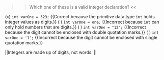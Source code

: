 >>Which one of these is a valid integer declaration? <<

(x) <code>int varOne = 323;</code> {{Correct because the primitive data type <code>int</code> holds integer values as digits.}}
( ) <code>int varOne = one;</code> {{Incorrect because <code>int</code> can only hold numbers that are digits.}}
( ) <code>int varOne = "12";</code> {{Incorrect because the digit cannot be enclosed with double quotation marks.}}
( ) <code>int varOne = '1';</code> {{Incorrect because the digit cannot be enclosed with single quotation marks.}}

||Integers are made up of digits, not words. ||
